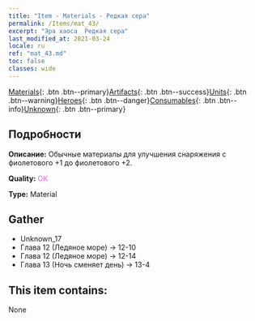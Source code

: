 ```yaml
---
title: "Item - Materials - Редкая сера"
permalink: /Items/mat_43/
excerpt: "Эра хаоса  Редкая сера"
last_modified_at: 2021-03-24
locale: ru
ref: "mat_43.md"
toc: false
classes: wide
---
```

 [Materials](/ru/Items/){: .btn .btn--primary}[Artifacts](/ru/Items/Artifacts/){: .btn .btn--success}[Units](/ru/Items/Units/){: .btn .btn--warning}[Heroes](/ru/Items/Heroes/){: .btn .btn--danger}[Consumables](/ru/Items/Consumables/){: .btn .btn--info}[Unknown](/ru/Items/Unknown/){: .btn .btn--primary}

## Подробности
 **Описание:** Обычные материалы для улучшения снаряжения c фиолетового +1 до фиолетового +2.

 **Quality:** <span style="color: #DA70D6">OK</span>

 **Type:** Material

## Gather

*    Unknown_17 
*    Глава 12 (Ледяное море) -> 12-10 
*    Глава 12 (Ледяное море) -> 12-14 
*    Глава 13 (Ночь сменяет день) -> 13-4 

## This item contains:

  None

